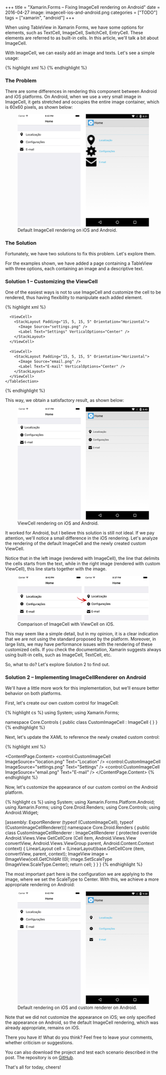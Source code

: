 +++
title = "Xamarin.Forms – Fixing ImageCell rendering on Android"
date = 2016-04-27
image: imagecell-ios-and-android.png
categories = ["TODO"]
tags = ["xamarin", "android"]
+++

<p class="intro"><span class="dropcap">W</span>hen using TableView in Xamarin Forms, we have some options for elements, such as TextCell, ImageCell, SwitchCell, EntryCell. These elements are referred to as built-in cells. In this article, we'll talk a bit about ImageCell.</p>

With ImageCell, we can easily add an image and texts. Let's see a simple usage:

{% highlight xml %}
<TableView Intent="Menu">
  <TableRoot>
    <TableSection>
      <ImageCell ImageSource="location.png" Text="Location" />
      <ImageCell ImageSource="settings.png" Text="Settings" />
      <ImageCell ImageSource="email.png" Text="E-mail" />
    </TableSection>
  </TableRoot>
</TableView>
{% endhighlight %}

### The Problem

There are some differences in rendering this component between Android and iOS platforms. On Android, when we use a very small image in ImageCell, it gets stretched and occupies the entire image container, which is 60x60 pixels, as shown below:

<figure>
	<img src="/assets/img/default-imagecell-ios-and-android.png" alt="Default ImageCell rendering on iOS and Android."> 
	<figcaption>Default ImageCell rendering on iOS and Android.</figcaption>
</figure>

### The Solution

Fortunately, we have two solutions to fix this problem. Let's explore them.

For the examples shown, we have added a page containing a TableView with three options, each containing an image and a descriptive text.

### Solution 1 – Customizing the ViewCell

One of the easiest ways is not to use ImageCell and customize the cell to be rendered, thus having flexibility to manipulate each added element.

{% highlight xml %}
<TableView Intent="Menu">
  <TableRoot>
    <TableSection>
      <ViewCell>
        <StackLayout Padding="15, 5, 15, 5" Orientation="Horizontal">
          <Image Source="location.png" />
          <Label Text="Location" VerticalOptions="Center" />
        </StackLayout>
      </ViewCell>
            
      <ViewCell>
        <StackLayout Padding="15, 5, 15, 5" Orientation="Horizontal">
          <Image Source="settings.png" />
          <Label Text="Settings" VerticalOptions="Center" />
        </StackLayout>
      </ViewCell>

      <ViewCell>
        <StackLayout Padding="15, 5, 15, 5" Orientation="Horizontal">
          <Image Source="email.png" />
          <Label Text="E-mail" VerticalOptions="Center" />
        </StackLayout>
      </ViewCell>
    </TableSection>
  </TableRoot>
</TableView>
{% endhighlight %}

This way, we obtain a satisfactory result, as shown below:

<figure>
	<img src="/assets/img/viewcell-ios-and-android.png" alt="ViewCell rendering on iOS and Android."> 
	<figcaption>ViewCell rendering on iOS and Android.</figcaption>
</figure>

It worked for Android, but I believe this solution is still not ideal. If we pay attention, we'll notice a small difference in the iOS rendering. Let's analyze the rendering of the default ImageCell and the newly created custom ViewCell.

Notice that in the left image (rendered with ImageCell), the line that delimits the cells starts from the text, while in the right image (rendered with custom ViewCell), this line starts together with the image.

<figure>
	<img src="/assets/img/comparacao-imagecell-e-viewcell-no-ios.jpg" alt="Comparison of ImageCell with ViewCell on iOS."> 
	<figcaption>Comparison of ImageCell with ViewCell on iOS.</figcaption>
</figure>

This may seem like a simple detail, but in my opinion, it is a clear indication that we are not using the standard proposed by the platform. Moreover, in large lists, we may have performance issues with the rendering of these customized cells. If you check the documentation, Xamarin suggests always using built-in cells, such as ImageCell, TextCell, etc.

So, what to do? Let's explore Solution 2 to find out.

### Solution 2 – Implementing ImageCellRenderer on Android

We'll have a little more work for this implementation, but we'll ensure better behavior on both platforms.

First, let's create our own custom control for ImageCell:

{% highlight cs %}
using System;
using Xamarin.Forms;

namespace Core.Controls
{
  public class CustomImageCell : ImageCell
  {
  }
}
{% endhighlight %}

Next, let's update the XAML to reference the newly created custom control:

{% highlight xml %}
<?xml version="1.0" encoding="UTF-8"?>
<ContentPage xmlns="http://xamarin.com/schemas/2014/forms" 
             xmlns:x="http://schemas.microsoft.com/winfx/2009/xaml" 
             xmlns:control="clr-namespace:Core.Controls;assembly=Core"  
             x:Class="Core.Views.HomeView" 
             Title="Home">
  <ContentPage.Content>
    <TableView Intent="Menu">
      <TableRoot>
        <TableSection>
          <control:CustomImageCell ImageSource="location.png" Text="Location" />
          <control:CustomImageCell ImageSource="settings.png" Text="Settings" />
          <control:CustomImageCell ImageSource="email.png" Text="E-mail" />
        </TableSection>
      </TableRoot>
    </TableView>
  </ContentPage.Content>
</ContentPage>
{% endhighlight %}

Now, let's customize the appearance of our custom control on the Android platform.

{% highlight cs %}
using System;
using Xamarin.Forms.Platform.Android;
using Xamarin.Forms;
using Core.Droid.Renders;
using Core.Controls;
using Android.Widget;

[assembly: ExportRenderer (typeof (CustomImageCell), typeof (CustomImageCellRenderer))]
namespace Core.Droid.Renders
{
  public class CustomImageCellRenderer : ImageCellRenderer
  {
    protected override Android.Views.View GetCellCore (Cell item, Android.Views.View convertView, Android.Views.ViewGroup parent, Android.Content.Context context)
    {
      LinearLayout cell = (LinearLayout)base.GetCellCore (item, convertView, parent, context);
      ImageView image = (ImageView)cell.GetChildAt (0);
      image.SetScaleType (ImageView.ScaleType.Center);
      return cell;
    }
  }
}
{% endhighlight %}

The most important part here is the configuration we are applying to the image, where we set the ScaleType to Center. With this, we achieve a more appropriate rendering on Android:

<figure>
	<img src="/assets/img/imagecell-ios-and-android.png" alt="Default rendering on iOS and custom renderer on Android."> 
	<figcaption>Default rendering on iOS and custom renderer on Android.</figcaption>
</figure>

Note that we did not customize the appearance on iOS; we only specified the appearance on Android, so the default ImageCell rendering, which was already appropriate, remains on iOS.

There you have it! What do you think? Feel free to leave your comments, whether criticism or suggestions.

You can also download the project and test each scenario described in the post. The repository is on [GitHub][projeto].

That's all for today, cheers!

[projeto]: https://github.com/ionixjunior/XFImageCellApp